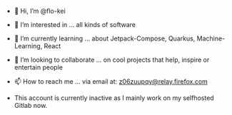 - 👋 Hi, I’m @flo-kei
- 👀 I’m interested in ... all kinds of software
- 🌱 I’m currently learning ... about Jetpack-Compose, Quarkus, Machine-Learning, React
- 💞️ I’m looking to collaborate ... on cool projects that help, inspire or entertain people
- 📫 How to reach me ... via email at: z06zuupqy@relay.firefox.com

- This account is currently inactive as I mainly work on my selfhosted Gitlab now.

<!---
flo-kei/flo-kei is a ✨ special ✨ repository because its `README.md` (this file) appears on your GitHub profile.
You can click the Preview link to take a look at your changes.
--->
